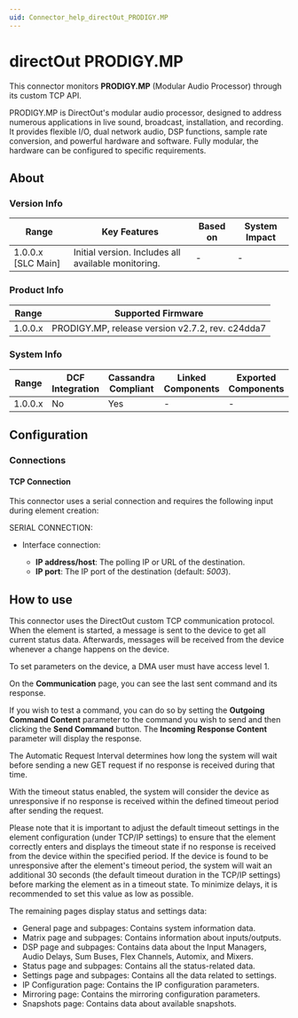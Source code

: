 ```yaml
---
uid: Connector_help_directOut_PRODIGY.MP
---
```


# directOut PRODIGY.MP

This connector monitors **PRODIGY.MP** (Modular Audio Processor) through its custom TCP API.

PRODIGY.MP is DirectOut's modular audio processor, designed to address numerous applications in live sound, broadcast, installation, and recording. It provides flexible I/O, dual network audio, DSP functions, sample rate conversion, and powerful hardware and software. Fully modular, the hardware can be configured to specific requirements.

## About

### Version Info

| Range              | Key Features                                        | Based on | System Impact |
|--------------------|-----------------------------------------------------|----------|---------------|
| 1.0.0.x [SLC Main] | Initial version. Includes all available monitoring. | -        | -             |

### Product Info

| Range     | Supported Firmware                                |
|-----------|---------------------------------------------------|
| 1.0.0.x   | PRODIGY.MP, release version v2.7.2, rev. c24dda7  |

### System Info

| Range     | DCF Integration     | Cassandra Compliant     | Linked Components     | Exported Components     |
|-----------|---------------------|-------------------------|-----------------------|-------------------------|
| 1.0.0.x   | No                  | Yes                     | -                     | -                       |

## Configuration

### Connections

#### TCP Connection

This connector uses a serial connection and requires the following input during element creation:

SERIAL CONNECTION:

- Interface connection:

  - **IP address/host**: The polling IP or URL of the destination.
  - **IP port**: The IP port of the destination (default: *5003*).

## How to use

This connector uses the DirectOut custom TCP communication protocol. When the element is started, a message is sent to the device to get all current status data. Afterwards, messages will be received from the device whenever a change happens on the device.

To set parameters on the device, a DMA user must have access level 1.

On the **Communication** page, you can see the last sent command and its response.

If you wish to test a command, you can do so by setting the **Outgoing Command Content** parameter to the command you wish to send and then clicking the **Send Command** button. The **Incoming Response Content** parameter will display the response.

The Automatic Request Interval determines how long the system will wait before sending a new GET request if no response is received during that time.

With the timeout status enabled, the system will consider the device as unresponsive if no response is received within the defined timeout period after sending the request.

Please note that it is important to adjust the default timeout settings in the element configuration (under TCP/IP settings) to ensure that the element correctly enters and displays the timeout state if no response is received from the device within the specified period. If the device is found to be unresponsive after the element's timeout period, the system will wait an additional 30 seconds (the default timeout duration in the TCP/IP settings) before marking the element as in a timeout state. To minimize delays, it is recommended to set this value as low as possible.

The remaining pages display status and settings data:

- General page and subpages: Contains system information data.
- Matrix page and subpages: Contains information about inputs/outputs.
- DSP page and subpages: Contains data about the Input Managers, Audio Delays, Sum Buses, Flex Channels, Automix, and Mixers.
- Status page and subpages: Contains all the status-related data.
- Settings page and subpages: Contains all the data related to settings.
- IP Configuration page: Contains the IP configuration parameters.
- Mirroring page: Contains the mirroring configuration parameters.
- Snapshots page: Contains data about available snapshots.
